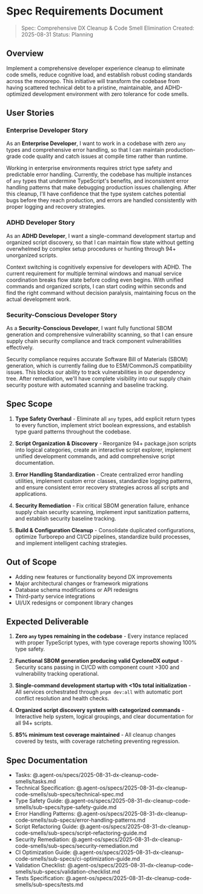 # Spec Requirements Document

> Spec: Comprehensive DX Cleanup & Code Smell Elimination Created: 2025-08-31
> Status: Planning

## Overview

Implement a comprehensive developer experience cleanup to eliminate code smells,
reduce cognitive load, and establish robust coding standards across the
monorepo. This initiative will transform the codebase from having scattered
technical debt to a pristine, maintainable, and ADHD-optimized development
environment with zero tolerance for code smells.

## User Stories

### Enterprise Developer Story

As an **Enterprise Developer**, I want to work in a codebase with zero `any`
types and comprehensive error handling, so that I can maintain production-grade
code quality and catch issues at compile time rather than runtime.

Working in enterprise environments requires strict type safety and predictable
error handling. Currently, the codebase has multiple instances of `any` types
that undermine TypeScript's benefits, and inconsistent error handling patterns
that make debugging production issues challenging. After this cleanup, I'll have
confidence that the type system catches potential bugs before they reach
production, and errors are handled consistently with proper logging and recovery
strategies.

### ADHD Developer Story

As an **ADHD Developer**, I want a single-command development startup and
organized script discovery, so that I can maintain flow state without getting
overwhelmed by complex setup procedures or hunting through 94+ unorganized
scripts.

Context switching is cognitively expensive for developers with ADHD. The current
requirement for multiple terminal windows and manual service coordination breaks
flow state before coding even begins. With unified commands and organized
scripts, I can start coding within seconds and find the right command without
decision paralysis, maintaining focus on the actual development work.

### Security-Conscious Developer Story

As a **Security-Conscious Developer**, I want fully functional SBOM generation
and comprehensive vulnerability scanning, so that I can ensure supply chain
security compliance and track component vulnerabilities effectively.

Security compliance requires accurate Software Bill of Materials (SBOM)
generation, which is currently failing due to ESM/CommonJS compatibility issues.
This blocks our ability to track vulnerabilities in our dependency tree. After
remediation, we'll have complete visibility into our supply chain security
posture with automated scanning and baseline tracking.

## Spec Scope

1. **Type Safety Overhaul** - Eliminate all `any` types, add explicit return
   types to every function, implement strict boolean expressions, and establish
   type guard patterns throughout the codebase.

2. **Script Organization & Discovery** - Reorganize 94+ package.json scripts
   into logical categories, create an interactive script explorer, implement
   unified development commands, and add comprehensive script documentation.

3. **Error Handling Standardization** - Create centralized error handling
   utilities, implement custom error classes, standardize logging patterns, and
   ensure consistent error recovery strategies across all scripts and
   applications.

4. **Security Remediation** - Fix critical SBOM generation failure, enhance
   supply chain security scanning, implement input sanitization patterns, and
   establish security baseline tracking.

5. **Build & Configuration Cleanup** - Consolidate duplicated configurations,
   optimize Turborepo and CI/CD pipelines, standardize build processes, and
   implement intelligent caching strategies.

## Out of Scope

- Adding new features or functionality beyond DX improvements
- Major architectural changes or framework migrations
- Database schema modifications or API redesigns
- Third-party service integrations
- UI/UX redesigns or component library changes

## Expected Deliverable

1. **Zero `any` types remaining in the codebase** - Every instance replaced with
   proper TypeScript types, with type coverage reports showing 100% type safety.

2. **Functional SBOM generation producing valid CycloneDX output** - Security
   scans passing in CI/CD with component count >300 and vulnerability tracking
   operational.

3. **Single-command development startup with <10s total initialization** - All
   services orchestrated through `pnpm dev:all` with automatic port conflict
   resolution and health checks.

4. **Organized script discovery system with categorized commands** - Interactive
   help system, logical groupings, and clear documentation for all 94+ scripts.

5. **85% minimum test coverage maintained** - All cleanup changes covered by
   tests, with coverage ratcheting preventing regression.

## Spec Documentation

- Tasks: @.agent-os/specs/2025-08-31-dx-cleanup-code-smells/tasks.md
- Technical Specification:
  @.agent-os/specs/2025-08-31-dx-cleanup-code-smells/sub-specs/technical-spec.md
- Type Safety Guide:
  @.agent-os/specs/2025-08-31-dx-cleanup-code-smells/sub-specs/type-safety-guide.md
- Error Handling Patterns:
  @.agent-os/specs/2025-08-31-dx-cleanup-code-smells/sub-specs/error-handling-patterns.md
- Script Refactoring Guide:
  @.agent-os/specs/2025-08-31-dx-cleanup-code-smells/sub-specs/script-refactoring-guide.md
- Security Remediation:
  @.agent-os/specs/2025-08-31-dx-cleanup-code-smells/sub-specs/security-remediation.md
- CI Optimization Guide:
  @.agent-os/specs/2025-08-31-dx-cleanup-code-smells/sub-specs/ci-optimization-guide.md
- Validation Checklist:
  @.agent-os/specs/2025-08-31-dx-cleanup-code-smells/sub-specs/validation-checklist.md
- Tests Specification:
  @.agent-os/specs/2025-08-31-dx-cleanup-code-smells/sub-specs/tests.md
